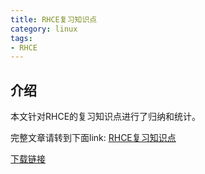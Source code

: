 ```yaml
---
title: RHCE复习知识点
category: linux
tags:
- RHCE
---
```


## 介绍

本文针对RHCE的复习知识点进行了归纳和统计。

<!--more-->

完整文章请转到下面link:
[RHCE复习知识点](https://github.com/kulong0105/kulong0105.github.io/blob/master/documents/RHCE%E5%A4%8D%E4%B9%A0%E7%9F%A5%E8%AF%86%E7%82%B9.pdf)

[下载链接](https://github.com/kulong0105/kulong0105.github.io/raw/master/documents/RHCE%E5%A4%8D%E4%B9%A0%E7%9F%A5%E8%AF%86%E7%82%B9.pdf)
